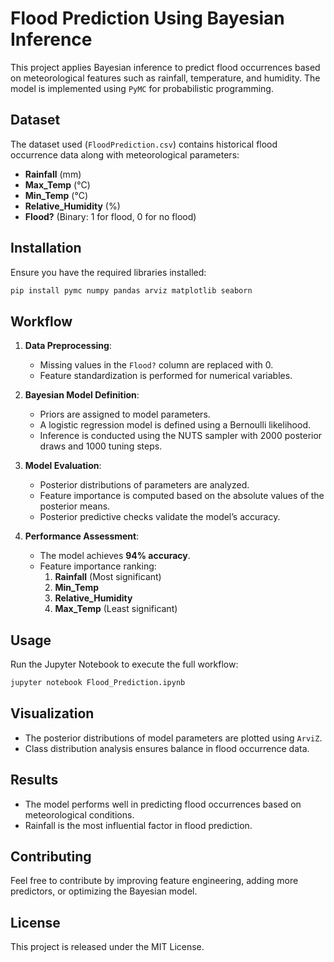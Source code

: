 # Flood Prediction Using Bayesian Inference

This project applies Bayesian inference to predict flood occurrences based on meteorological features such as rainfall, temperature, and humidity. The model is implemented using `PyMC` for probabilistic programming.

## Dataset
The dataset used (`FloodPrediction.csv`) contains historical flood occurrence data along with meteorological parameters:
- **Rainfall** (mm)
- **Max_Temp** (°C)
- **Min_Temp** (°C)
- **Relative_Humidity** (%)
- **Flood?** (Binary: 1 for flood, 0 for no flood)

## Installation
Ensure you have the required libraries installed:

```bash
pip install pymc numpy pandas arviz matplotlib seaborn
```

## Workflow
1. **Data Preprocessing**:
   - Missing values in the `Flood?` column are replaced with 0.
   - Feature standardization is performed for numerical variables.

2. **Bayesian Model Definition**:
   - Priors are assigned to model parameters.
   - A logistic regression model is defined using a Bernoulli likelihood.
   - Inference is conducted using the NUTS sampler with 2000 posterior draws and 1000 tuning steps.

3. **Model Evaluation**:
   - Posterior distributions of parameters are analyzed.
   - Feature importance is computed based on the absolute values of the posterior means.
   - Posterior predictive checks validate the model’s accuracy.

4. **Performance Assessment**:
   - The model achieves **94% accuracy**.
   - Feature importance ranking:
     1. **Rainfall** (Most significant)
     2. **Min_Temp**
     3. **Relative_Humidity**
     4. **Max_Temp** (Least significant)

## Usage
Run the Jupyter Notebook to execute the full workflow:

```bash
jupyter notebook Flood_Prediction.ipynb
```

## Visualization
- The posterior distributions of model parameters are plotted using `ArviZ`.
- Class distribution analysis ensures balance in flood occurrence data.

## Results
- The model performs well in predicting flood occurrences based on meteorological conditions.
- Rainfall is the most influential factor in flood prediction.

## Contributing
Feel free to contribute by improving feature engineering, adding more predictors, or optimizing the Bayesian model.

## License
This project is released under the MIT License.

